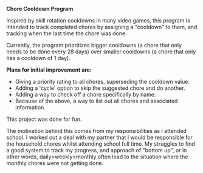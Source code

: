 **Chore Cooldown Program**

Inspired by skill rotation cooldowns in many video games, this program is intended to track completed chores by assigning a "cooldown" to them, and tracking when the last time the chore was done.

Currently, the program prioritizes bigger cooldowns (a chore that only needs to be done every 28 days) over smaller cooldowns (a chore that only has a cooldown of 1 day).

**Plans for initial improvement are:**
- Giving a priority rating to all chores, superseding the cooldown value.
- Adding a 'cycle' option to skip the suggested chore and do another.
- Adding a way to check off a chore specifically by name.
- Because of the above, a way to list out all chores and associated information.

This project was done for fun.

The motivation behind this comes from my responsibilities as I attended school. I worked out a deal with my partner that I would be responsible for the household chores whilst attending school full time. My struggles to find a good system to track my progress, and approach of "bottom up", or in other words, daily>weekly>monthly often lead to the situation where the monthly chores were not getting done.